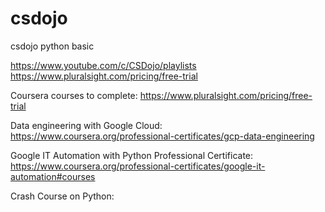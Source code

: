 # csdojo
csdojo python basic

https://www.youtube.com/c/CSDojo/playlists
https://www.pluralsight.com/pricing/free-trial


Coursera courses to complete:
https://www.pluralsight.com/pricing/free-trial



Data engineering with Google Cloud:
https://www.coursera.org/professional-certificates/gcp-data-engineering


Google IT Automation with Python Professional Certificate:
https://www.coursera.org/professional-certificates/google-it-automation#courses


Crash Course on Python:
